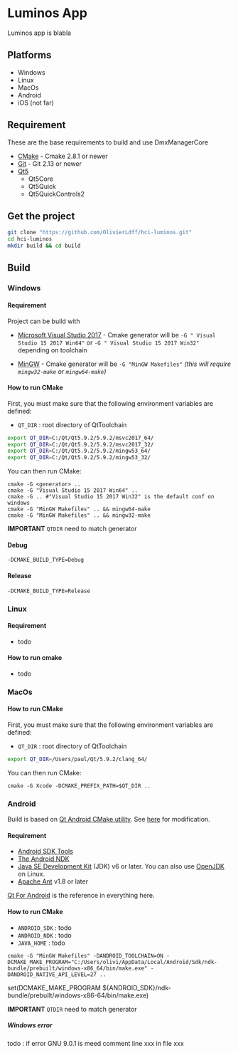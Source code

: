 # Luminos App

Luminos app is blabla

## Platforms

* Windows
* Linux
* MacOs
* Android
* iOS (not far)

## Requirement

These are the base requirements to build and use DmxManagerCore

* [CMake](https://cmake.org/download/) - Cmake 2.8.1 or newer
* [Git](https://git-scm.com/) - Git 2.13 or newer
* [Qt5](http://doc.qt.io/qt-5/)
  * Qt5Core
  * Qt5Quick
  * Qt5QuickControls2

## Get the project

```sh
git clone "https://github.com/OlivierLdff/hci-luminos.git"
cd hci-luminos
mkdir build && cd build
```
## Build

### Windows

#### Requirement

Project can be build with 

* [Microsoft Visual Studio 2017](https://www.visualstudio.com/) - Cmake generator will be `-G " Visual Studio 15 2017 Win64"` or `-G " Visual Studio 15 2017 Win32"` depending on toolchain


* [MinGW](http://www.mingw.org/)  - Cmake generator will be `-G "MinGW Makefiles"` *(this will require `mingw32-make` or `mingw64-make`)*

#### How to run CMake

First, you must make sure that the following environment variables are defined:

* `QT_DIR` : root directory of QtToolchain

```sh
export QT_DIR=C:/Qt/Qt5.9.2/5.9.2/msvc2017_64/
export QT_DIR=C:/Qt/Qt5.9.2/5.9.2/msvc2017_32/
export QT_DIR=C:/Qt/Qt5.9.2/5.9.2/mingw53_64/
export QT_DIR=C:/Qt/Qt5.9.2/5.9.2/mingw53_32/
```

You can then run CMake:

```
cmake -G <generator> ..
cmake -G "Visual Studio 15 2017 Win64" ..
cmake -G .. #"Visual Studio 15 2017 Win32" is the default conf on windows
cmake -G "MinGW Makefiles" .. && mingw64-make
cmake -G "MinGW Makefiles" .. && mingw32-make
```

**IMPORTANT**  `QTDIR` need to match generator

#### Debug

```
-DCMAKE_BUILD_TYPE=Debug
```

#### Release

```
-DCMAKE_BUILD_TYPE=Release
```

### Linux

#### Requirement

* todo

#### How to run cmake

* todo

### MacOs

#### How to run CMake

First, you must make sure that the following environment variables are defined:

- `QT_DIR` : root directory of QtToolchain

```sh
export QT_DIR=/Users/paul/Qt/5.9.2/clang_64/
```

You can then run CMake:

```Sh
cmake -G Xcode -DCMAKE_PREFIX_PATH=$QT_DIR ..
```

### Android

Build is based on [Qt Android CMake utility](https://github.com/OSSIA/score/tree/master/CMake/Android/qt-android-cmake). See [here](./cmake/android/licence.) for modification.

#### Requirement

* [Android SDK Tools](https://developer.android.com/studio/index.html)
* [The Android NDK](http://developer.android.com/tools/sdk/ndk/index.html)
* [Java SE Development Kit](http://www.oracle.com/technetwork/java/javase/downloads/jdk7-downloads-1880260.html) (JDK) v6 or later. You can also use [OpenJDK](http://openjdk.java.net/) on Linux.
* [Apache Ant](http://ant.apache.org/bindownload.cgi) v1.8 or later

[Qt For Android](http://doc.qt.io/qt-5/androidgs.html) is the reference in everything here.

#### How to run CMake

* `ANDROID_SDK` : todo
* `ANDROID_NDK` : todo
* `JAVA_HOME` : todo

```
cmake -G "MinGW Makefiles" -DANDROID_TOOLCHAIN=ON -DCMAKE_MAKE_PROGRAM="C:/Users/olivi/AppData/Local/Android/Sdk/ndk-bundle/prebuilt/windows-x86_64/bin/make.exe" -DANDROID_NATIVE_API_LEVEL=27 ..
```

set(DCMAKE_MAKE_PROGRAM ${ANDROID_SDK}/ndk-bundle/prebuilt/windows-x86-64/bin/make.exe)

**IMPORTANT**  `QTDIR` need to match generator

##### Windows error

todo : if error GNU 9.0.1 is meed comment line xxx in file xxx
